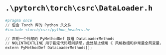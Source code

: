 # `.\pytorch\torch\csrc\DataLoader.h`

```py
#pragma once
// 包含 Torch 库的 Python 头文件
#include <torch/csrc/python_headers.h>

// 声明一个外部的 PyMethodDef 数组 DataLoaderMethods
// NOLINTNEXTLINE 用于指定代码规则禁忌，此处禁止使用 C 风格数组和非常量全局变量，推荐使用现代化方式避免 C 风格数组
extern PyMethodDef DataLoaderMethods[];
```